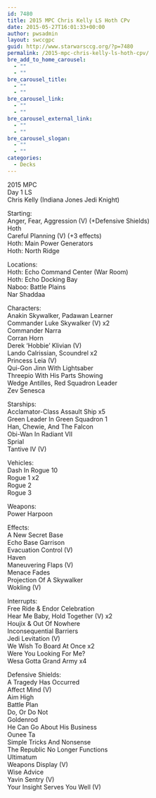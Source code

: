 ```yaml
---
id: 7480
title: 2015 MPC Chris Kelly LS Hoth CPv
date: 2015-05-27T16:01:33+00:00
author: pwsadmin
layout: swccgpc
guid: http://www.starwarsccg.org/?p=7480
permalink: /2015-mpc-chris-kelly-ls-hoth-cpv/
bre_add_to_home_carousel:
  - ""
  - ""
bre_carousel_title:
  - ""
  - ""
bre_carousel_link:
  - ""
  - ""
bre_carousel_external_link:
  - ""
  - ""
bre_carousel_slogan:
  - ""
  - ""
categories:
  - Decks
---
```

2015 MPC  
Day 1 LS  
Chris Kelly (Indiana Jones Jedi Knight)

Starting:  
Anger, Fear, Aggression (V) (+Defensive Shields)  
Hoth  
Careful Planning (V) (+3 effects)  
Hoth: Main Power Generators  
Hoth: North Ridge

Locations:  
Hoth: Echo Command Center (War Room)  
Hoth: Echo Docking Bay  
Naboo: Battle Plains  
Nar Shaddaa

Characters:  
Anakin Skywalker, Padawan Learner  
Commander Luke Skywalker (V) x2  
Commander Narra  
Corran Horn  
Derek &#8216;Hobbie&#8217; Klivian (V)  
Lando Calrissian, Scoundrel x2  
Princess Leia (V)  
Qui-Gon Jinn With Lightsaber  
Threepio With His Parts Showing  
Wedge Antilles, Red Squadron Leader  
Zev Senesca

Starships:  
Acclamator-Class Assault Ship x5  
Green Leader In Green Squadron 1  
Han, Chewie, And The Falcon  
Obi-Wan In Radiant VII  
Sprial  
Tantive IV (V)

Vehicles:  
Dash In Rogue 10  
Rogue 1 x2  
Rogue 2  
Rogue 3

Weapons:  
Power Harpoon

Effects:  
A New Secret Base  
Echo Base Garrison  
Evacuation Control (V)  
Haven  
Maneuvering Flaps (V)  
Menace Fades  
Projection Of A Skywalker  
Wokling (V)

Interrupts:  
Free Ride & Endor Celebration  
Hear Me Baby, Hold Together (V) x2  
Houjix & Out Of Nowhere  
Inconsequential Barriers  
Jedi Levitation (V)  
We Wish To Board At Once x2  
Were You Looking For Me?  
Wesa Gotta Grand Army x4

Defensive Shields:  
A Tragedy Has Occurred  
Affect Mind (V)  
Aim High  
Battle Plan  
Do, Or Do Not  
Goldenrod  
He Can Go About His Business  
Ounee Ta  
Simple Tricks And Nonsense  
The Republic No Longer Functions  
Ultimatum  
Weapons Display (V)  
Wise Advice  
Yavin Sentry (V)  
Your Insight Serves You Well (V)